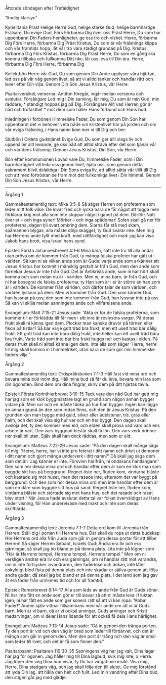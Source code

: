 ﻿Åttonde söndagen efter Trefaldighet




”Andlig klarsyn”




Kyrielitania
Präst        Helige Herre Gud, helige starke Gud, helige barmhärtige Frälsare, Du evige Gud,
Förs        Förbarma Dig över oss
Präst        Herre, Du som har uppenbarat Din Faders hemligheter, ge oss tro och vishet. Herre, förbarma Dig
Förs        Herre, förbarma Dig
Präst        Kristus, Du som är vår frälsnings klippa och vår framtids hopp, låt vår tro vara stadigt grundad på Dig. Kristus, förbarma Dig
Förs        Kristus, förbarma Dig
Präst        Herre, Du som en gång ska komma tillbaka och fullkomna Ditt rike, låt oss leva till Din ära. Herre, förbarma Dig
Förs        Herre, förbarma Dig




Kollektbön
Herre vår Gud, Du som genom Din Ande upplyser våra hjärtan, 
led oss på vår väg genom livet, 
så att vi alltid tänker och handlar rätt och lever efter Din vilja.
Genom Din Son Jesus Kristus, vår Herre.




Psaltarversikel, verserna. Antifon föregår, ingår mellan verserna och avslutar.
Försångare        Led mig i Din sanning, lär míg, Du som är min Gud, min räddare, * ständigt hoppas jag på Dig.
Försångare        Allt vad Herren gör är nåd och trofasthet * mot dem som håller Hans förbund och Hans bud.




Inledningen i förbönen
Himmelske Fader, Du som genom Din Son har uppenbarat det vi behöver veta både om kristenlivet här på jorden och om vår eviga frälsning, i Hans namn kom mer vi till Dig och ber: 




Slutbön i Ordets gudstjänst
Evige Gud, Du som ger allt slags liv och uppehåller allt levande, ge oss nåd att alltid sträva efter det som tjänar vår och världens frälsning. 
Genom Jesus Kristus, Din Son, vår Herre.




Bön efter kommunionen
Lovad vare Du, himmelske Fader, som i Din barmhärtighet vill leda oss genom livet, hjälp oss, som genom detta sakrament blivit delaktiga i Din Sons eviga liv, att alltid sätta vår tillit till Dig och att med förtröstan se fram mot det fullkomliga livet i Din himmel. Genom Din Son Jesus Kristus, vår Herre.




________________
Årgång 1




Gammaltestamentlig text: Mika 3:5-8
Så säger Herren om profeterna som leder mitt folk vilse: De lovar fred och lycka bara de får något att tugga men förklarar krig mot alla som inte stoppar något i gapet på dem. Därför: Natt över er – och inga syner! Mörker – och inga spådomar! Solen skall gå ner för profeterna, dagen bli svart omkring dem. Siarna får stå med skam, spåmännen blygas, alla måste dölja skägget, ty Gud svarar inte. Men mig har Herrens ande fyllt med kraft, med rättfärdighet och mod: jag kan visa Jakob hans brott, visa Israel hans synd.




Epistel: Första Johannesbrevet 4:1-6 
Mina kära, sätt inte tro till alla andar utan pröva om de kommer från Gud, ty många falska profeter har gått ut i världen. Så kan ni se vilken ande som är Guds: varje ande som erkänner att Jesus Kristus har kommit i mänsklig gestalt är från Gud, men den ande som förnekar Jesus är inte från Gud. Det är Antikrists ande, som ni har hört skall komma och som redan nu är i världen. Men ni, mina barn, är från Gud, och ni har besegrat de falska profeterna, ty Han som är i er är större än han som är i världen. De kommer från världen, och därför talar de som världen, och världen lyssnar på dem. Men vi kommer från Gud. Den som känner Gud, han lyssnar på oss; den som inte kommer från Gud, han lyssnar inte på oss. Så kan vi skilja mellan sanningens ande och villfarelsens ande. 




Evangelium: Matt 7:15-21 
Jesus sade: ”Akta er för de falska profeterna, som kommer till er förklädda till får men i sitt inre är rovlystna vargar. På deras frukt skall ni känna igen dem. Plockar man kanske druvor på törnen eller fikon på tistlar? Så bär varje gott träd bra frukt, men ett uselt träd bär dålig frukt. Ett gott träd kan inte bära dålig frukt, inte heller kan ett uselt träd bära bra frukt. Varje träd som inte bär bra frukt huggs ner och kastas i elden. På deras frukt skall ni alltså känna igen dem. 
Inte alla som säger 'Herre, herre' till mig skall komma in i himmelriket, utan bara de som gör min himmelske faders vilja.”




Årgång 2




Gammaltestamentlig text: Ordspråksboken 7:1-3
Håll fast vid mina ord och bevara mina bud inom dig. Håll mina bud så får du leva, bevara min lära som din ögonsten. Bind dem om dina fingrar, skriv dem på ditt hjärtas tavla. 




Epistel: Första Korinthierbrevet 3:10-15
Tack vare den nåd Gud har gett mig har jag som en klok byggmästare lagt en grund som någon annan bygger vidare på. Men var och en måste tänka på hur han bygger. Ingen kan lägga en annan grund än den som redan finns, och den är Jesus Kristus. På den grunden kan man bygga med guld, silver eller ädelstenar, trä, gräs eller halm, och det skall visa sig hur var och en har byggt. Den dagen skall avslöja det, ty den kommer med eld, och elden skall pröva vad vars och ens arbete är värt. Den vars byggnad består skall få lön. Den vars verk brinner ner skall bli utan. Själv skall han dock räddas, men som ur eld. 




Evangelium: Matteus 7:22-29
Jesus sade: ”På den dagen skall många säga till mig: 'Herre, herre, har vi inte pro feterat i ditt namn och drivit ut demoner i ditt namn och gjort många underverk i ditt namn?' Då skall jag säga dem som det är: 'Jag känner er inte. Försvinn härifrån, ni ondskans hantlangare!' Den som hör dessa mina ord och handlar efter dem är som en klok man som byggde sitt hus på berggrund. Regnet öste ner, floden kom, vindarna blåste och kastade sig mot huset, men det rasade inte, eftersom det var byggt på berggrund. Och den som hör dessa mina ord men inte handlar efter dem är som en dåre som byggde sitt hus på sand. Regnet öste ner, floden kom, vindarna blåste och störtade sig mot hans hus, och det rasade och raset blev stort.” 
När Jesus hade avslutat detta tal var folket överväldigat av Hans under visning, för Han undervisade med makt och inte som deras skriftlärda.




Årgång 3




Gammaltestamentlig text: Jeremia 7:1-7 
Detta ord kom till Jeremia från Herren: Ställ dig i porten till Herrens hus. Där skall du ropa ut detta budskap: Hör Herrens ord alla från Juda som går in genom dessa portar för att tillbe Herren! Så säger Herren Sebaot, Israels Gud: Ändra era liv och era gärningar, så skall jag bo bland er på denna plats. Lita inte på lögner som ”Här är Herrens tempel, Herrens tempel, Herrens tempel.” Men om ni verkligen ändrar era liv och era gärningar, om ni handlar rätt mot varandra, om ni inte förtrycker invandraren, den faderlöse och änkan, inte låter oskyldigt blod flyta på denna plats och inte skadar er själva genom att följa andra gudar, då skall jag bo bland er på denna plats, i det land som jag gav åt era fäder från urminnes tid och för all framtid. 




Epistel: Romarbrevet 8:14-17 
Alla som leds av ande från Gud är Guds söner. Ni har inte fått en ande som gör er till slavar så att ni måste leva i fruktan igen; ni har fått en ande som ger söners rätt så att vi kan ropa: ”Abba! Fader!” Anden själv vittnar tillsammans med vår ande om att vi är Guds barn. Men är vi barn, då är vi också arvingar, Guds arvingar och Kristi medarvingar, om vi delar Hans lidande för att också få dela Hans härlighet. 




Evangelium: Matteus 7:13-14 
Jesus sade: ”Gå in genom den trånga porten. Ty den port är vid och den väg är bred som leder till fördärvet, och det är många som går in genom den. Men den port är trång och den väg är smal som leder till livet, och det är få som finner den.” 




Psaltarpsalm: Psaltaren 119:30-35
Sanningens väg har jag valt, Dina lagar har jag för ögonen. 
Jag håller mig till Dina lagbud, svik mig inte, o Herre. 
Jag löper den väg Dina bud visar, ty Du har vidgat min insikt.
Visa mig, Herre, Dina stadgars väg, och jag skall följa den till slutet. 
Ge mig förstånd att lyda Din lag, att hålla den helt och fullt. 
Led min vandring efter Dina bud, den stigen går jag med glädje.